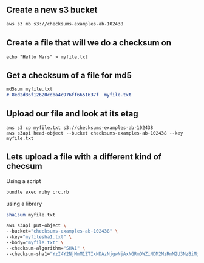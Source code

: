 ## Create a new s3 bucket

```md
aws s3 mb s3://checksums-examples-ab-102438
```

## Create a file that will we do a checksum on

```
echo "Hello Mars" > myfile.txt
```

## Get a checksum of a file for md5

```md
md5sum myfile.txt 
# 8ed2d86f12620cdba4c976ff6651637f  myfile.txt
```

## Upload our file and look at its etag

```
aws s3 cp myfile.txt s3://checksums-examples-ab-102438
aws s3api head-object --bucket checksums-examples-ab-102438 --key myfile.txt
```

## Lets upload a file with a different kind of checsum

Using a script
```sh
bundle exec ruby crc.rb
```

using a library
```sh
sha1sum myfile.txt 
```

```sh
aws s3api put-object \
--bucket="checksums-examples-ab-102438" \
--key="myfilesha1.txt" \
--body="myfile.txt" \
--checksum-algorithm="SHA1" \
--checksum-sha1="YzI4Y2NjMmM1ZTIxNDAzNjgwNjAxNGRmOWZiNDM2MzRmM2U3NzBiMg=="
```